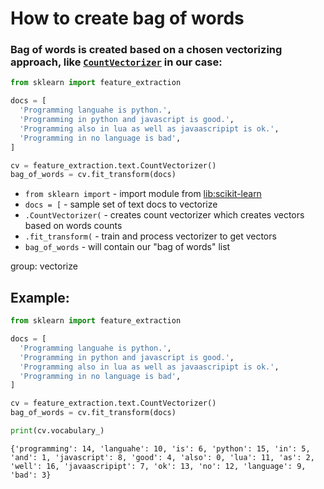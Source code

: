 # How to create bag of words

### Bag of words is created based on a chosen vectorizing approach, like [`CountVectorizer`](https://onelinerhub.com/python-scikit-learn/countvectorizer) in our case:

```python
from sklearn import feature_extraction

docs = [
  'Programming languahe is python.',
  'Programming in python and javascript is good.',
  'Programming also in lua as well as javaascripipt is ok.',
  'Programming in no language is bad',
]

cv = feature_extraction.text.CountVectorizer()
bag_of_words = cv.fit_transform(docs)
```

- `from sklearn import` - import module from [lib:scikit-learn](https://onelinerhub.com/python-scikit-learn/how-to-install-scikit-learn-using-pip)
- `docs = [` - sample set of text docs to vectorize
- `.CountVectorizer(` - creates count vectorizer which creates vectors based on words counts
- `.fit_transform(` - train and process vectorizer to get vectors
- `bag_of_words` - will contain our "bag of words" list

group: vectorize

## Example: 
```python
from sklearn import feature_extraction

docs = [
  'Programming languahe is python.',
  'Programming in python and javascript is good.',
  'Programming also in lua as well as javaascripipt is ok.',
  'Programming in no language is bad',
]

cv = feature_extraction.text.CountVectorizer()
bag_of_words = cv.fit_transform(docs)

print(cv.vocabulary_)
```
```
{'programming': 14, 'languahe': 10, 'is': 6, 'python': 15, 'in': 5, 'and': 1, 'javascript': 8, 'good': 4, 'also': 0, 'lua': 11, 'as': 2, 'well': 16, 'javaascripipt': 7, 'ok': 13, 'no': 12, 'language': 9, 'bad': 3}

```

